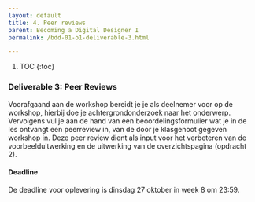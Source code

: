 ```yaml
---
layout: default
title: 4. Peer reviews
parent: Becoming a Digital Designer I
permalink: /bdd-01-o1-deliverable-3.html

---
```


1. TOC
{:toc}

### Deliverable 3: Peer Reviews
Voorafgaand aan de workshop bereidt je je als deelnemer voor op de workshop, hierbij doe je achtergrondonderzoek naar het onderwerp. Vervolgens vul je aan de hand van een beoordelingsformulier wat je in de les ontvangt een peerreview in, van de door je klasgenoot gegeven workshop in. Deze peer review dient als input voor het verbeteren van de voorbeelduitwerking en de uitwerking van de overzichtspagina (opdracht 2).

#### Deadline
De deadline voor oplevering is dinsdag 27 oktober in week 8 om 23:59.